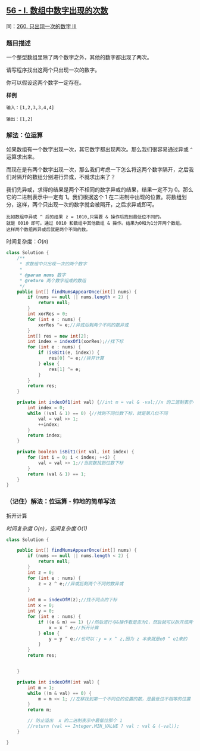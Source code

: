 ## [56 - I. 数组中数字出现的次数](https://leetcode.cn/problems/single-number-iii/description/)
同：[260. 只出现一次的数字 III](https://leetcode.cn/problems/single-number-iii/description/)
### 题目描述

一个整型数组里除了两个数字之外，其他的数字都出现了两次。

请写程序找出这两个只出现一次的数字。

你可以假设这两个数字一定存在。

**样例**

```
输入：[1,2,3,3,4,4]

输出：[1,2]
```

### 解法：位运算

如果数组有一个数字出现一次，其它数字都出现两次。那么我们很容易通过异或 `^` 运算求出来。

而现在是有两个数字出现一次，那么我们考虑一下怎么将这两个数字隔开，之后我们对隔开的数组分别进行异或，不就求出来了？

我们先异或，求得的结果是两个不相同的数字异或的结果，结果一定不为 0。那么它的二进制表示中一定有 1。我们根据这个 1 在二进制中出现的位置。将数组划分，这样，两个只出现一次的数字就会被隔开，之后求异或即可。
````
比如数组中异或 ^ 后的结果 z = 1010,只需要 & 操作后找到最低位不同的。
就是 0010 即可。通过 0010 和数组中其他数组 & 操作。结果为0和为1分开两个数组。
这样两个数组再异或后就是两个不同的数。
````

时间复杂度：$O(n)$
```java
class Solution {
    /**
     * 求数组中只出现一次的两个数字
     *
     * @param nums 数字
     * @return 两个数字组成的数组
     */
    public int[] findNumsAppearOnce(int[] nums) {
        if (nums == null || nums.length < 2) {
            return null;
        }
        int xorRes = 0;
        for (int e : nums) {
            xorRes ^= e;//异或后剩两个不同的数异或
        }
        int[] res = new int[2];
        int index = indexOf1(xorRes);//找下标
        for (int e : nums) {
            if (isBit1(e, index)) {
                res[0] ^= e;//拆开计算
            } else {
                res[1] ^= e;
            }
        }
        return res;
    }

    private int indexOf1(int val) {//int m = val & -val;//x 的二进制表示中最低位那个 1
        int index = 0;
        while ((val & 1) == 0) {//找到不同位数下标，就是第几位不同
            val = val >> 1;
            ++index;
        }
        return index;
    }

    private boolean isBit1(int val, int index) {
        for (int i = 0; i < index; ++i) {
            val = val >> 1;//当前数找到位数下标
        }
        return (val & 1) == 1;
    }
}

```
### （记住）解法：位运算 - 帅地的简单写法
拆开计算

*时间复杂度 $O(n)$，空间复杂度 $O(1)$*
````java
class Solution {

    public int[] findNumsAppearOnce(int[] nums) {
        if (nums == null || nums.length < 2) {
            return null;
        }
        int z = 0;
        for (int e : nums) {
            z = z ^ e;//异或后剩两个不同的数异或
        }

        int m = indexOfM(z);//找不同点的下标
        int x = 0;
        int y = 0;
        for (int e : nums) {
            if ((e & m) == 1) {//然后进行与&操作看是否为1，然后就可以拆开成两个数组进行^操作，相同的会消掉，留下不同的，两个数组不同的就是两个不同的数
                x = x ^ e;//拆开计算
            } else {
                y = y ^ e;//也可以：y = x ^ z,因为 z 本来就是e0 ^ e1来的
            }
        }
        return res;


    }

    private int indexOfM(int val) {
        int m = 1;
        while ((m & val) == 0) {
            m = m << 1; //左移找到第一个不同位的位置的数，是最低位不相等的位置
        }
        return m;

        // 防止溢出  x 的二进制表示中最低位那个 1
        //return (val == Integer.MIN_VALUE ? val : val & (-val));
    }

}
````
